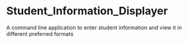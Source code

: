# Student_Information_Displayer
A command line application to enter student information and view it in different preferred formats
